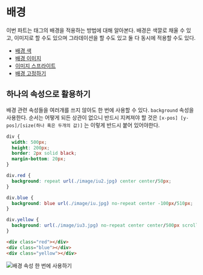 # 배경
이번 파트는 태그의 배경을 적용하는 방법에 대해 알아본다. 배경은 색깔로 채울 수 있고, 이미지로 할 수도 있으며 그라데이션을 할 수도 있고 둘 다 동시에 적용할 수도 있다.

+ [배경 색](./12.1.background-color.md)
+ [배경 이미지](./12.2.background-image.md)
+ [이미지 스프라이트](./12.3.image-sprite.md)
+ [배경 고정하기](./12.4.background-attachment.md)

## 하나의 속성으로 활용하기
배경 관련 속성들을 여러개를 쓰지 않아도 한 번에 사용할 수 있다. `background` 속성을 사용한다. 순서는 어떻게 되든 상관이 없으니 반드시 지켜져야 할 것은 `[x-pos] [y-pos]/[size(하나 혹은 두개의 값)]` 는 이렇게 반드시 붙어 있어야한다.

```css
div {
  width: 500px;
  height: 200px;
  border: 2px solid black;
  margin-bottom: 20px;
}

div.red {
  background: repeat url(./image/iu2.jpg) center center/50px;
}

div.blue {
  background: blue url(./image/iu.jpg) no-repeat center -100px/510px;
}

div.yellow {
  background: url(./image/iu3.jpg) no-repeat center center/500px scroll yellow;
}
```

```html
<div class="red"></div>
<div class="blue"></div>
<div class="yellow"></div>
```

![배경 속성 한 번에 사용하기](https://drive.google.com/uc?export=view&id=1e2qpdBSmVyswvbyqPxofy1c0Ui_4oipd)